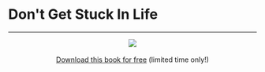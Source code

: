 # Don't Get Stuck In Life
<hr />

<div align="center"><a href="Don't%20Get%20Stuck%20In%20Life!.pdf"><img src="img/mockup.jpg" /></a><br /><br /><a href="Don't%20Get%20Stuck%20In%20Life!.pdf">Download this book for free</a> (limited time only!)</div>
